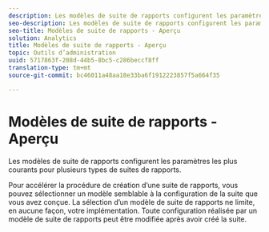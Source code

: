 ```yaml
---
description: Les modèles de suite de rapports configurent les paramètres les plus courants pour plusieurs types de suites de rapports.
seo-description: Les modèles de suite de rapports configurent les paramètres les plus courants pour plusieurs types de suites de rapports.
seo-title: Modèles de suite de rapports - Aperçu
solution: Analytics
title: Modèles de suite de rapports - Aperçu
topic: Outils d’administration
uuid: 5717863f-208d-44b5-8bc5-c286beccf8ff
translation-type: tm+mt
source-git-commit: bc46011a48aa18e33ba6f1912223857f5a664f35

---
```



# Modèles de suite de rapports - Aperçu

Les modèles de suite de rapports configurent les paramètres les plus courants pour plusieurs types de suites de rapports.

Pour accélérer la procédure de création d’une suite de rapports, vous pouvez sélectionner un modèle semblable à la configuration de la suite que vous avez conçue. La sélection d’un modèle de suite de rapports ne limite, en aucune façon, votre implémentation. Toute configuration réalisée par un modèle de suite de rapports peut être modifiée après avoir créé la suite.

<!-- Meike, links to relevant articles? -->
